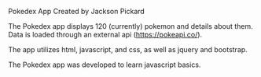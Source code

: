 Pokedex App
Created by Jackson Pickard

The Pokedex app displays 120 (currently) pokemon and details about them. Data is loaded through an external api (https://pokeapi.co/). 

The app utilizes html, javascript, and css, as well as jquery and bootstrap.

The Pokedex app was developed to learn javascript basics.